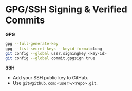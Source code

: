 # GPG/SSH Signing & Verified Commits

**GPG**
```bash
gpg --full-generate-key
gpg --list-secret-keys --keyid-format=long
git config --global user.signingkey <key-id>
git config --global commit.gpgsign true
```

**SSH**
- Add your SSH public key to GitHub.
- Use `git@github.com:<user>/<repo>.git`.
